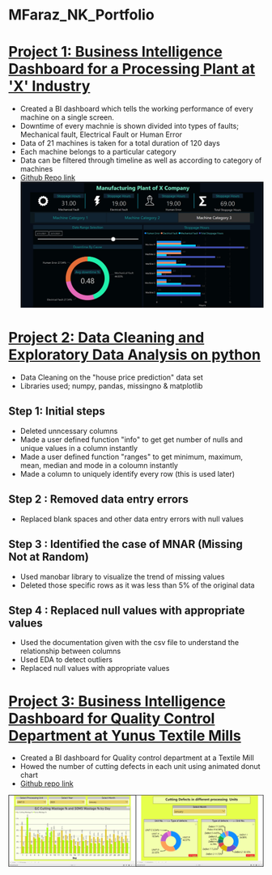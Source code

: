 # MFaraz_NK_Portfolio

# [Project 1: Business Intelligence Dashboard for a Processing Plant at 'X' Industry](https://app.powerbi.com/view?r=eyJrIjoiZTMyM2FlMjctNjQxZi00NDU5LWFlYTMtMjk5MmQ2N2QyYjYzIiwidCI6ImZlZTNiOTE2LTAxYzEtNDk4Ny1hNjQ2LWUxOTM0MzJiOWVhYSIsImMiOjl9&pageName=ReportSection)
* Created a BI dashboard which tells the working performance of every machine on a single screen.
* Downtime of every machnie is shown divided into types of faults; Mechanical fault, Electrical Fault or Human Error
* Data of 21 machines is taken for a total duration of 120 days
* Each machine belongs to a particular category
* Data can be filtered through timeline as well as according to category of machines
* [Github Repo link](https://github.com/MFarazNK/Project-1-Business-Intelligence-Dashboard-for-a-Processing-Plant-at-X-Industry)
![](https://github.com/MFarazNK/MFaraz_NK_Portfolio/blob/main/images/Dashboard%20picture.jpg)

# [Project 2: Data Cleaning and Exploratory Data Analysis on python](https://github.com/MFarazNK/Data-Cleaning)
* Data Cleaning on the "house price prediction" data set
* Libraries used; numpy, pandas, missingno & matplotlib

## Step 1: Initial steps
* Deleted unncessary columns
* Made a user defined function "info" to get get number of nulls and unique values in a column instantly  
* Made a user defined function "ranges" to get minimum, maximum, mean, median and mode in a coloumn instantly 
* Made a column to uniquely identify every row (this is used later)

## Step 2 : Removed data entry errors
* Replaced blank spaces and other data entry errors with null values

## Step 3 : Identified the case of MNAR (Missing Not at Random)  
* Used manobar library to visualize the trend of missing values
* Deleted those specific rows as it was less than 5% of the original data

## Step 4 : Replaced null values with appropriate values
* Used the documentation given with the csv file to understand the relationship between columns
* Used EDA to detect outliers
* Replaced null values with appropriate values

# [Project 3: Business Intelligence Dashboard for Quality Control Department at Yunus Textile Mills](https://app.powerbi.com/view?r=eyJrIjoiMzczMTY3YWUtOGVkMC00ZTA1LTk4NDEtNTkwNTlkYzBmY2FhIiwidCI6ImZlZTNiOTE2LTAxYzEtNDk4Ny1hNjQ2LWUxOTM0MzJiOWVhYSIsImMiOjl9&embedImagePlaceholder=true&pageName=ReportSection661db554328d0c1bc077)

* Created a BI dashboard for Quality control department at a Textile Mill
* Howed the number of cutting defects in each unit using animated donut chart
* [Github repo link](https://github.com/MFarazNK/BI-Dashboard-2)

![](https://github.com/MFarazNK/MFaraz_NK_Portfolio/blob/main/images/ytm%20combined%20dashboards.jpg)
